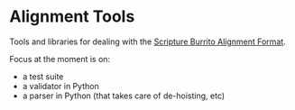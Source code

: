 # Alignment Tools

Tools and libraries for dealing with the [Scripture Burrito Alignment Format](https://github.com/bible-technology/alignment-spec).

Focus at the moment is on:
 - a test suite
 - a validator in Python
 - a parser in Python (that takes care of de-hoisting, etc)
